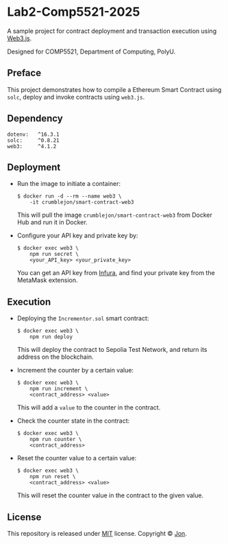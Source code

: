 # Lab2-Comp5521-2025
A sample project for contract deployment and transaction execution using [Web3.js](https://github.com/ChainSafe/web3.js).

Designed for COMP5521, Department of Computing, PolyU.

## Preface

This project demonstrates how to compile a Ethereum Smart Contract using `solc`, deploy and invoke contracts using `web3.js`.

## Dependency

```
dotenv:   ^16.3.1
solc:     ^0.8.21
web3:     ^4.1.2
```

## Deployment

- Run the image to initiate a container:

  ```shell
  $ docker run -d --rm --name web3 \
      -it crumblejon/smart-contract-web3
  ```

  This will pull the image `crumblejon/smart-contract-web3` from Docker Hub and run it in Docker.

- Configure your API key and private key by:

  ```
  $ docker exec web3 \
      npm run secret \
      <your_API_key> <your_private_key>
  ```

  You can get an API key from [Infura](https://infura.io/), and find your private key from the MetaMask extension.

## Execution

- Deploying the `Incrementor.sol` smart contract:

  ```shell
  $ docker exec web3 \
      npm run deploy
  ```

  This will deploy the contract to Sepolia Test Network, and return its address on the blockchain.

- Increment the counter by a certain value:

  ```shell
  $ docker exec web3 \
      npm run increment \
      <contract_address> <value>
  ```

  This will add a `value` to the counter in the contract.

- Check the counter state in the contract:

  ```shell
  $ docker exec web3 \
      npm run counter \
      <contract_address>
  ```

- Reset the counter value to a certain value:

  ```shell
  $ docker exec web3 \
      npm run reset \
      <contract_address> <value>
  ```

  This will reset the counter value in the contract to the given value.

## License

This repository is released under [MIT](https://github.com/wurahara/Lab5-web3/blob/main/LICENSE) license. Copyright © [Jon](https://github.com/wurahara).
